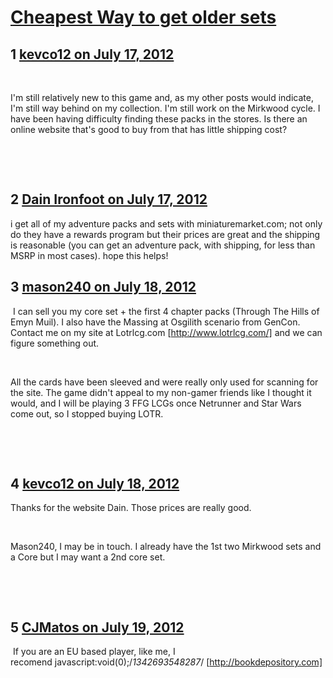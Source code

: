 # [Cheapest Way to get older sets](https://community.fantasyflightgames.com/topic/67659-cheapest-way-to-get-older-sets/)

## 1 [kevco12 on July 17, 2012](https://community.fantasyflightgames.com/topic/67659-cheapest-way-to-get-older-sets/?do=findComment&comment=660043)

 

I'm still relatively new to this game and, as my other posts would indicate, I'm still way behind on my collection. I'm still work on the Mirkwood cycle. I have been having difficulty finding these packs in the stores. Is there an online website that's good to buy from that has little shipping cost?

 

 

## 2 [Dain Ironfoot on July 17, 2012](https://community.fantasyflightgames.com/topic/67659-cheapest-way-to-get-older-sets/?do=findComment&comment=660048)

i get all of my adventure packs and sets with miniaturemarket.com; not only do they have a rewards program but their prices are great and the shipping is reasonable (you can get an adventure pack, with shipping, for less than MSRP in most cases). hope this helps!

## 3 [mason240 on July 18, 2012](https://community.fantasyflightgames.com/topic/67659-cheapest-way-to-get-older-sets/?do=findComment&comment=660401)

 I can sell you my core set + the first 4 chapter packs (Through The Hills of Emyn Muil). I also have the Massing at Osgilith scenario from GenCon. Contact me on my site at Lotrlcg.com [http://www.lotrlcg.com/] and we can figure something out.

 

All the cards have been sleeved and were really only used for scanning for the site. The game didn't appeal to my non-gamer friends like I thought it would, and I will be playing 3 FFG LCGs once Netrunner and Star Wars come out, so I stopped buying LOTR. 

 

 

## 4 [kevco12 on July 18, 2012](https://community.fantasyflightgames.com/topic/67659-cheapest-way-to-get-older-sets/?do=findComment&comment=660423)

Thanks for the website Dain. Those prices are really good.

 

Mason240, I may be in touch. I already have the 1st two Mirkwood sets and a Core but I may want a 2nd core set.

 

 

## 5 [CJMatos on July 19, 2012](https://community.fantasyflightgames.com/topic/67659-cheapest-way-to-get-older-sets/?do=findComment&comment=660794)

 If you are an EU based player, like me, I recomend javascript:void(0);/*1342693548287*/ [http://bookdepository.com]

